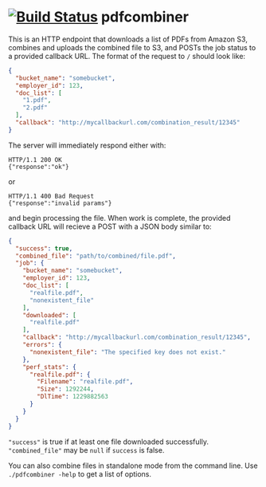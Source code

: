 [![Build Status](https://travis-ci.org/brasic/pdfcombiner.png)](https://travis-ci.org/brasic/pdfcombiner)
pdfcombiner
===========

This is an HTTP endpoint that downloads a list of PDFs from Amazon S3,
combines and uploads the combined file to S3, and POSTs the job
status to a provided callback URL.  The format of the request to `/` should
look like:

```json
{
  "bucket_name": "somebucket",
  "employer_id": 123,
  "doc_list": [
    "1.pdf",
    "2.pdf"
  ],
  "callback": "http://mycallbackurl.com/combination_result/12345"
}
```

The server will immediately respond either with:

    HTTP/1.1 200 OK
    {"response":"ok"}

or

    HTTP/1.1 400 Bad Request
    {"response":"invalid params"}

and begin processing the file.  When work is complete, the provided
callback URL will recieve a POST with a JSON body similar to:

```json
{
  "success": true,
  "combined_file": "path/to/combined/file.pdf",
  "job": {
    "bucket_name": "somebucket",
    "employer_id": 123,
    "doc_list": [
      "realfile.pdf",
      "nonexistent_file"
    ],
    "downloaded": [
      "realfile.pdf"
    ],
    "callback": "http://mycallbackurl.com/combination_result/12345",
    "errors": {
      "nonexistent_file": "The specified key does not exist."
    },
    "perf_stats": {
      "realfile.pdf": {
        "Filename": "realfile.pdf",
        "Size": 1292244,
        "DlTime": 1229882563
      }
    }
  }
}
```

`"success"` is true if at least one file downloaded successfully.
`"combined_file"` may be `null` if `success` is false.


You can also combine files in standalone mode from the command line.
Use `./pdfcombiner -help` to get a list of options.
